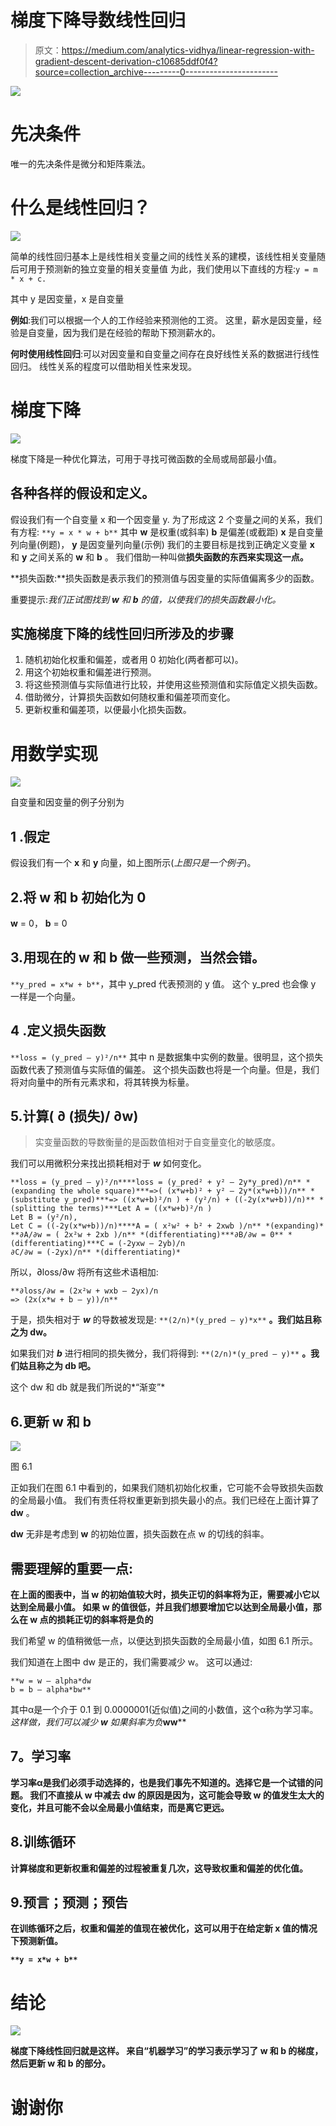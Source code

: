 # 梯度下降导数线性回归

> 原文：<https://medium.com/analytics-vidhya/linear-regression-with-gradient-descent-derivation-c10685ddf0f4?source=collection_archive---------0----------------------->

![](img/ac4f168eaf786f3326d554f2dbabae61.png)

# 先决条件

唯一的先决条件是微分和矩阵乘法。

# 什么是线性回归？

![](img/2fdb30fa6c443abd752cd1719d982ab7.png)

简单的线性回归基本上是线性相关变量之间的线性关系的建模，该线性相关变量随后可用于预测新的独立变量的相关变量值
为此，我们使用以下直线的方程:`y = m * x + c.`

其中 y 是因变量，x 是自变量

**例如**:我们可以根据一个人的工作经验来预测他的工资。
这里，薪水是因变量，经验是自变量，因为我们是在经验的帮助下预测薪水的。

**何时使用线性回归**:可以对因变量和自变量之间存在良好线性关系的数据进行线性回归。
线性关系的程度可以借助相关性来发现。

# 梯度下降

![](img/ffe0e94229d3fe83ab6e1f51d2922db1.png)

梯度下降是一种优化算法，可用于寻找可微函数的全局或局部最小值。

## 各种各样的假设和定义。

假设我们有一个自变量 x 和一个因变量 y.
为了形成这 2 个变量之间的关系，我们有方程:
`**y = x * w + b**`
其中 **w** 是权重(或斜率)
**b** 是偏差(或截距)
**x** 是自变量列向量(例题)，
**y** 是因变量列向量(示例)
我们的主要目标是找到正确定义变量 **x** 和 **y** 之间关系的 **w** 和 **b** 。 我们借助一种叫做**损失函数的东西来实现这一点。**

**损失函数:**损失函数是表示我们的预测值与因变量的实际值偏离多少的函数。

重要提示:*我们正试图找到* ***w*** *和* ***b*** *的值，以使我们的损失函数最小化。*

## 实施梯度下降的线性回归所涉及的步骤

1.  随机初始化权重和偏差，或者用 0 初始化(两者都可以)。
2.  用这个初始权重和偏差进行预测。
3.  将这些预测值与实际值进行比较，并使用这些预测值和实际值定义损失函数。
4.  借助微分，计算损失函数如何随权重和偏差项而变化。
5.  更新权重和偏差项，以便最小化损失函数。

# 用数学实现

![](img/a74ebd41af8fcc5bfaa1b034c955ac7b.png)

自变量和因变量的例子分别为

## 1 .假定

假设我们有一个 **x** 和 **y** 向量，如上图所示(*上图只是一个例子*)。

## 2.将 w 和 b 初始化为 0

**w** = 0， **b** = 0

## 3.用现在的 w 和 b 做一些预测，当然会错。

`**y_pred = x*w + b**`，其中 y_pred 代表预测的 y 值。
这个 y_pred 也会像 y 一样是一个向量。

## 4 .定义损失函数

`**loss = (y_pred — y)²/n**`
其中 n 是数据集中实例的数量。很明显，这个损失函数代表了预测值与实际值的偏差。
这个损失函数也将是一个向量。但是，我们将对向量中的所有元素求和，将其转换为标量。

## 5.计算( **∂** (损失)/ **∂w)**

> 实变量函数的导数衡量的是函数值相对于自变量变化的敏感度。

我们可以用微积分来找出损耗相对于 ***w*** 如何变化。

```
**loss = (y_pred — y)²/n****loss = (y_pred² + y² — 2y*y_pred)/n** *(expanding the whole square)***=>( (x*w+b)² + y² — 2y*(x*w+b))/n** *(substitute y_pred)***=> ((x*w+b)²/n ) + (y²/n) + ((-2y(x*w+b))/n)** *(splitting the terms)***Let A = ((x*w+b)²/n )
Let B = (y²/n), 
Let C = ((-2y(x*w+b))/n)****A = ( x²w² + b² + 2xwb )/n** *(expanding)* **∂A/∂w = ( 2x²w + 2xb )/n** *(differentiating)***∂B/∂w = 0** *(differentiating)***C = (-2yxw — 2yb)/n
∂C/∂w = (-2yx)/n** *(differentiating)*
```

所以，∂loss/∂w 将所有这些术语相加:

```
**∂loss/∂w = (2x²w + wxb — 2yx)/n
=> (2x(x*w + b — y))/n**
```

于是，损失相对于 ***w*** 的导数被发现是:
`**(2/n)*(y_pred — y)*x**` **。我们姑且称之为 dw。**

如果我们对 ***b*** 进行相同的损失微分，我们将得到:
`**(2/n)*(y_pred — y)**` **。我们姑且称之为 db 吧。**

这个 dw 和 db 就是我们所说的*“渐变”*

## 6.更新 w 和 b

![](img/a373ab7cbfb79b87635435bf2e27252d.png)

图 6.1

正如我们在图 6.1 中看到的，如果我们随机初始化权重，它可能不会导致损失函数的全局最小值。
我们有责任将权重更新到损失最小的点。我们已经在上面计算了 **dw** 。

**dw** 无非是考虑到 **w** 的初始位置，损失函数在点 w
的切线的斜率。

## **需要理解的重要一点:**

**在上面的图表中，当 w 的初始值较大时，损失正切的斜率将为正，需要减小它以达到全局最小值。
如果 w 的值很低，并且我们想要增加它以达到全局最小值，那么在 w 点的损耗正切的斜率将是负的**

我们希望 w 的值稍微低一点，以便达到损失函数的全局最小值，如图 6.1 所示。

我们知道在上图中 dw 是正的，我们需要减少 w。
这可以通过:

```
**w = w — alpha*dw
b = b — alpha*bw**
```

其中α是一个介于 0.1 到 0.0000001(近似值)之间的小数值，这个α称为学习率。
*这样做，我们可以减少* ***w*** *如果斜率为负***w****w****

## ****7。学习率****

**学习率α是我们必须手动选择的，也是我们事先不知道的。选择它是一个试错的问题。
我们不直接从 **w** 中减去 **dw** 的原因是因为，这可能会导致 w 的值发生太大的变化，并且可能不会以全局最小值结束，而是离它更远。**

## **8.训练循环**

**计算梯度和更新权重和偏差的过程被重复几次，这导致权重和偏差的优化值。**

## **9.预言；预测；预告**

**在训练循环之后，权重和偏差的值现在被优化，这可以用于在给定新 x 值的情况下预测新值。**

**`**y = x*w + b**`**

# ****结论****

**![](img/76b72cc7f3cd30bcda37876197b5ecb1.png)**

**梯度下降线性回归就是这样。
来自“机器学习”的学习表示学习了 **w** 和 **b** 的梯度，然后更新 w 和 b 的部分。**

# **谢谢你**
